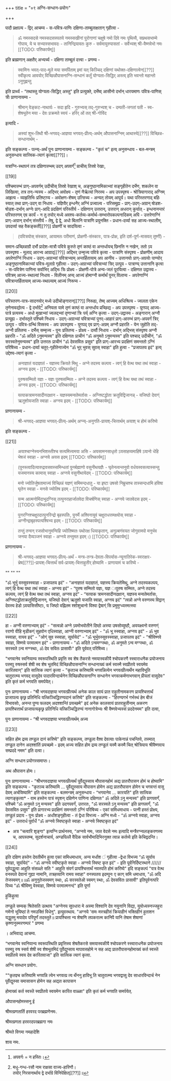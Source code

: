 +++
title = "०९ अग्नि-सन्धान-प्रयोगः"

+++

पादौ प्रक्षाल्य - द्विर् आचम्य - स-पवित्र-पाणिः दक्षिणा-ताम्बूलाक्षतान् गृहीत्वा - 

> ॐ नमस्सदसे नमस्सदसस्पतये नमस्सखीनां पुरोगाणां चक्षुषे नमो दिवे नमः पृथिव्यै, सप्रथसभाम्मे गोपाय, ये च सभ्यास्सभावदः - तानिन्द्रियावतः कुरु - सर्वमायुरुपासतां - सर्वेभ्यश् श्री-वैष्णवेभो नमः
[[TODO: परिष्कार्यम्]]

इति ब्राह्मणान् अक्षतैर् अभ्यर्च्य - दक्षिणा ताम्बूलं दत्त्वा - प्रणम्य -

> स्वामिनः भवत्-पाद-मूले मया समर्पिताम् इमां यत् किञ्चिद् दक्षिणां यथोक्त-दक्षिणात्वेन[[??]] स्वीकृत्य आवयोर् विच्छिन्नौपासनाग्नि-सन्धानं कर्तुं योग्यता-सिद्धिर् अस्त्व् इति भवन्तो महान्तो ऽनुगृह्णन्तु

इति प्रार्थ्य - “तथास्तु योग्यता-सिद्धिर् अस्तु" इति प्रत्युक्ते, दर्भेष्व् आसीनो दर्भान् धारयमाणः पवित्र-पाणिस् त्रीः प्राणानायम्य - 

> श्रीमान् वेङ्कट-नाथार्यः - सदा हृदि - गुरुभ्यस् तद्-गुरुभ्यश् च - दम्पती-जगतां पती - स्व-शेषभूतेन मया - देवः प्रक्रमते स्वयं - हरिर् ओं तत् श्री-गोविंद

इत्यादि - 

> अस्यां शुभ-तिथौ श्री-भगवद्-आज्ञया भगवत्-प्रीत्य्-अर्थम् औपासनाग्निम् आथास्ये[[??]] विच्छिन्न-सन्धानार्थम् - 

इति सङ्कल्प्य - पत्न्य्-अर्थं पुनः प्राणानायम्य - सङ्कल्प्य - "कृतं च" इत्य् अनुसन्धाय - बल-मन्त्रम् अनुसन्धाय सात्त्विक-त्यागं कृत्वा[[??]]। 

यत्राग्नि-स्थापनं तत्र दक्षिणारम्भम् उदग् अपवर्गं[^१_१९] प्राचीस् तिस्रो रेखाः,

[^१_१९]: अपवर्गः = न हस्तिः। 

[[19]] 

पश्चिमारम्भं प्राग्-अपवर्गम् उदीचीस् तिस्रो रेखाश् च, अङ्गुष्ठानामिकाभ्यां सङ्गृहीतेन दर्भेण, शकलेन वा लिखित्वा, तत्र तन्-न्यस्य - अद्भिर् अवोक्ष्य - तृणं नैर्ऋत्यां निरस्य - अप उपस्पृश्य - श्रोत्रियागाराद् अग्निम् आहृत्य - व्याहृतिभिः प्रतिष्टाप्य - अवोक्षण-शेषम् उत्सिच्य - अन्यत् तोयम् आपूर्य। यथा परिस्तरणाद् बहिः स्यात् तथा प्राग्-उदग् वा निधाय - यज्ञियैर् इन्धनैर् अग्निं प्रज्वाल्य - परिसमूह्य - प्राग्-उदग्-अग्रान् षोडश-षोडश-दर्भान् अग्नेः प्राग्-आदि प्रदक्षिणं परिस्तीर्य - दक्षिणान् उत्तरान्, उत्तरान् अधरान् कुर्यात् - इन्धनानन्तरं परिस्तरणम् एव कार्यं - न तु तयोर् मध्ये अवश्य-कर्तव्य-कर्मार्थ-सम्भारोपकल्पनादिकम् अपि - उत्तरेणाग्निं प्राग्-अग्रान् दर्भान् संस्तीर्य - तेषु, द्वे द्वे, अधो बिलानि पात्राणि प्रयुनक्ति - प्रधान-दर्व्या सह आज्य-स्थालीम्, उपदर्व्या सह वैकङ्कतीं[[??]] प्रोक्षणीं च सादयित्वा - 

> (पवित्रयोस् संस्कार, आयामतः परीमाणं, प्रोक्षणी-संस्कारः, पात्र-प्रोक्ष, इति दर्श-पूर्ण-मासवत् तूष्णीं) -

समान-प्रच्छिन्नाग्रौ दर्भौ प्रादेश-मात्रौ पवित्रे कुरुते तृणं काष्ठं वा अन्तर्धायच् छिनत्ति न नखेन, ततो ऽप उपस्पृश्य - मूलाद् आरभ्य आग्राद्[[??]] अद्भिर् उन्मृज्य पवित्रे कृत्वा - पात्राणि संस्पृश्य - प्रोक्षणीम् आदाय अपरेणाग्निं निधाय - उदग्-अग्राभ्यां पवित्राभ्याम् अन्तर्हितायाम् अप आनीय - उत्तानयोः प्राग्-अग्रयोः पाण्योर् अङ्गुष्ठानामिकाभ्यां पवित्र-मूलाग्रे गृहीत्वा - उदग्-अग्राभ्यां पवित्राभ्यां त्रिर् उत्पूय - पात्राण्य् उत्तानानि कृत्वा - स-पवित्रेण पाणिना सर्वाभिर् अद्भिः त्रिः प्रोक्ष्य - प्रोक्षणी-पोत्रे अन्य-जलं पूरयित्वा - दक्षिणत उद्वास्य - पवित्रम् आज्य-स्थाल्यां निधाय - विलीनम् अप्य् आज्यं होमाग्नौ कर्मार्थं पुनर् विलाप्य - अपरेणाग्निं पवित्रान्तर्हितायाम् आज्य-स्थाल्याम् आज्यं निरूप्य -  

[[20]] 

परिस्तरण-पात्र-सादनयोर् मध्ये उदीचोङ्गारान्[[??]] निरूह्य, तेष्व् आज्यम् अधिश्रित्य - ज्वलता एकेन तृणेनावद्योत्य - द्वे दर्भाग्रे[^१_२१] अनियता यामे तृणं काष्ठं वा अन्तर्धाय प्रच्छिद्य - अप उपस्पृश्य - युगपद् आज्य-पात्रे प्रत्यस्य - अधो मुखाभ्यां ज्वलद्भ्यां तृणाभ्यां त्रिः पर्य् अग्नि कृत्वा - उदग्-उद्वास्य - अङ्गारान् अग्नौ प्रत्यूह्य - दर्भास्तृते पश्चिमे निधाय - उदग्-अग्राभ्यां पवित्राभ्यां पुनर्-आहारं प्राग्-आरम्भं प्राग्-अपवर्गं त्रिर् उत्पूय - पवित्र-ग्रन्थिं विस्रस्य - अप उपस्पृश्य - युगपद् एव प्राग्-अग्रम् अग्नौ प्रहरति - येन जुहोति तद्-अग्नौ प्रतितप्य - दर्भैस् सम्मृज्य - पुनः प्रतितप्य - प्रोक्ष्य - दर्व्यौ निधाय - दर्भान् अद्भिस् संस्पृश्य अग्नौ प्रहरति - "ॐ अदिते ऽनुमन्यस्व" इति दक्षिणतः प्राचीनं "ॐ अनुमते ऽनुमन्यस्व" इति पश्चाद् उदीचीनं, "ॐ सरस्वतेनुमन्यस्व" इति उत्तरतः प्राचीनं "ॐ देवसवितः प्रसुव" इति प्राग्-आरभ्य प्रदक्षिणं समन्ततो ऽग्निं परिषिच्य - प्रधान-दर्व्या चतुर्-गृहीतेनाज्येन "ॐ भूर् भुवस् सुवस् स्वाहा" इति हुत्वा - "प्रजापतय इदं" इत्य् उद्देश्य-त्यागं कृत्वा - 

[^१_२१]:    
    
    मधु-गन्ध-रसौ नाम राक्षसा वाज्य-हारिणौ।  
    तयोर् निरसनार्थाय द्वे दर्भाग्रे विनिपेक्षित्[[??]]॥ 

> अनाज्ञातं यदाज्ञातं - यज्ञस्य क्रियते मिथु - अग्ने तदस्य कल्पय - त्वग्ं हि वेत्थ यथा तथं स्वाहा - अग्नय इदम् - 
[[TODO: परिष्कार्यम्]]

> पुरुषसम्मितो यज्ञः - यज्ञः पुरुषसम्मितः - अग्ने तदस्य कल्पय - त्वग्ं हि वेत्थ यथा तथं स्वाहा - अग्नय इदम् - 
[[TODO: परिष्कार्यम्]]

> यत्पाकत्रामनसादीनदक्षान - यज्ञस्यमन्वतेमर्तासः - अग्निष्टद्धोता क्रतुविद्विजानन्न् - यजिष्ठो देवाग्ं ऋतुशोयजाति स्वाहा - अग्नय इदम् - 
[[TODO: परिष्कार्यम्]]

प्राणानायम्य - 

> श्री-भगवद्-आज्ञया भगवत्-प्रीत्य्-अर्थम् अग्न्य्-अनुगति-प्रायश्-चित्तार्थम् अयाश् च होमं करिष्ये 

इति सङ्कल्प्य - 

[[21]] 

> अयाश्चाग्नेस्यनभिशस्तीश्च सत्यमित्त्वमया असि - अयसामनसाधृतो ऽयसाहव्यमाहिषे ऽयानो धेहि भेषजं स्वाहा - अग्नये अयस इदम् 
[[TODO: परिष्कार्यम्]]

> (पुनस्त्वादित्यारुद्रावसवस्समिन्धतां पुनर्बह्माणो वसुनीथयज्ञैः - घृतेनत्वन्तनुवो वर्धयस्वसत्यास्सन्तु यजमानस्य कामास् स्वाहा - अग्नये वसुनीथायेदम् - 
[[TODO: परिष्कार्यम्]]

> मनो ज्योतिर्जुषतामाज्यं विच्छिन्नं यज्ञग्ं समिमन्दधातु - या इष्टा उषसो निम्रुचश्च तास्सन्दधामि हविषा घृतेन स्वाहा - मनसे ज्योतिष इदम् - 
[[TODO: परिष्कार्यम्]]

> यन्म आत्मनोमिंदाभूदग्निस् तत्पुनराहार्जातवेदा विचर्षणिस् स्वाहा - अग्नये जातवेदस इदम् - 
[[TODO: परिष्कार्यम्]]

> पुनरग्निश्चक्षुरदात्पुनरिन्द्रो बृहस्पतिः, पुनर्मे अश्विनायुवं चक्षुराधत्तमक्ष्योस् स्वाहा - अग्नीन्द्राबृहस्पत्यश्विभ्य इदम् - 
[[TODO: परिष्कार्यम्]]

> तन्तुं तन्वन् रजसोभानुमन्विहि ज्योतिष्मतः पथोरक्ष धियाकृतान्, अनुल्बणंवयत जोगुवामपो मनुर्भव जनया दैव्यञ्जनं स्वाहा - अग्नये तन्तुमत इदम्।) 
[[TODO: परिष्कार्यम्]]

प्राणानायम्य - 

> श्री-भगवद्-आज्ञया भगवत्-प्रीत्य्-अर्थं - मन्त्र-तन्त्र-देवता-विपर्यास-न्यूनातिरेक-स्वराक्षर-भ्रेष[[??]]-प्रायश्-चित्तार्थं सर्व-प्रायश्-चित्ताहुतीर् होष्यामि - प्राणायामं च करिष्ये - 

""
""
""


"ॐ भूर्भु वस्सुवस्स्वाहा - प्रजापतय इदं” - “अनाज्ञातं यदाज्ञातं, यज्ञस्य क्रियतेमिथु, अग्ने तदस्यकल्पय, त्वग्ं हि वेत्थ यथा तथं स्वाहा - अग्नय इदं” - “पुरुष सम्मितो यज्ञः, यज्ञ ःपुरुष सम्मितः, अग्ने तदस्य कल्पय, त्वग्ं हि वेत्थ यथा तथं स्वाहा, अग्नय इदं” - “यत्पाक त्रामनसादीनदक्षान, यज्ञस्य मन्वतेमर्तासः, अग्निष्टद्धोताक्रतुविद्विजानन्, यजिष्ठो देवाग्ं ऋतुशो यजाति स्वाहा, अग्नय इदं" "त्वन्नो अग्ने वरुणस्य विद्वान् देवस्य हेडो ऽवयासिसीष्टाः, य जिष्ठो वह्नितम श्शोशुचानो विश्वा द्वेषाग्ं सि प्रमुमुग्ध्यस्मत्स्वा  

[[22]] 

हा - अग्नी वरुणाभ्याम् इदं" - "सत्वन्नो अग्ने ऽवमोभवोतीने दिष्ठो अस्या उषसोव्युष्ठौ, अवयक्ष्वनो वरुणग्ं रराणो वीहि मृडीकग्ं सुहवोन एधिस्वाहा, आग्नी वरुणाभ्याम् इदं" - "ॐ भू स्स्वाहा, अग्नय इदं" - ॐ भुव स्स्वाहा, वायव इद्ं” - "ओग्ं सुव स्स्वाहा, सूर्यायेदं" - "ॐ भूर्भुवस्सुवस्स्वाहा, प्रजापतय इदं" - "श्रीविष्णवे स्वाहा, विष्णवे परमात्मन इदं" - प्राणानायम्य - "ॐ अदिते ऽन्वमग्ग्स्थाः, ॐ अनुमते ऽन्व मग्ग्स्थाः, ॐ सरस्वते ऽन्व मग्ग्स्थाः, ॐ देव सवितः प्रासावीः" इति पूर्ववत् परिषिच्य। 

"भगवानेव स्वनियाम्य स्वरूपस्थिति प्रवृत्ति स्व शेष तैकरसे नमयास्वकीयै श्चोपकरणै स्स्वाराधनैक प्रयोजनाय परमपु रुषस्सर्व शेषी स्व शेष भूतमिदं विच्छिन्नौपासनाग्नि सन्धानाख्यं कर्म स्वस्मै स्वप्रीतये स्वयमेव कारितवान्" इति सात्विक त्यागं कृत्वा - "कृतञ्च करिष्यामि भगवन्नित्येन भगवत्प्रीत्यर्थेन महाविभूति चातुरात्म्य भगवद् वासुदेव पादारविन्दार्चनेन विच्छिन्नौपासनाग्नि सन्धानेन भगवत्कर्मणाभगवान् प्रीयतां वासुदेवः" इति कृतं कर्म भगवति 
समर्पयेत्। 

पुनः प्राणानायम्य - "श्री भगवदाज्ञया भगवत्प्रीत्यर्थ अनेक काल सायं प्रात राहुतीनामकरण प्रायश्चित्तार्थं प्राजापत्य कृछ्र प्रतिनिधि यत्किञ्चिद्धिरण्यदानं करिष्ये" इति सङ्कल्प्य - "हिरण्यगर्भ गर्भस्थं हेम बीजं विभावसोः, अनन्त पुण्य फलदम् अदश्शान्तिं प्रयच्छमे" इदं अनेक कालसायं प्रातराहुतीनाम् अकरण प्रायश्चित्तार्थं प्राजापत्यकृछ्र प्रतिनिधि यत्किञ्चिद्धिरण्यं नानागोत्रेभ्यः श्री वैष्णवेभ्यस्सं प्रददेनमम" इति दत्वा, 

पुनः प्राणानायम्य - “श्री भगवदाज्ञया भगवत्प्रीत्यर्थम् अज्य 

[[23]]

सहित होम द्रव्य तण्डुल दानं करिष्ये" इति सङ्कल्प्य, तण्डुला वैश्व देवत्याः पाकेनान्नं पचन्तिये, तस्मात् तण्डुल दानेन अदश्शांतिं प्रयच्छमे - इदम् अज्य सहित होम द्रव्य तण्डुलं यस्मै कस्मै चित् श्रोत्रियाय श्रीवैष्णवाय सम्प्रददे नमम" इति दत्वा। 

अग्नि सन्धान प्रयोगस्समाप्तः। 

अथ औपासन होमः। 

पुनः प्राणानायाम्य - "श्रीभगवदाज्ञया भगवत्प्रीत्यर्थं पूर्वेद्युस्साय मौपासनहोमं अद्य प्रातरौपासन होमं च होष्यामि" इति सङ्कल्प्य - "कृतञ्च करिष्यामि ... पूर्वेद्युस्साय मौपासन होमेन अद्य प्रातरौपासन होमेन च भगवन्तं वासु देवम् अर्चयिष्यामि" इति सङ्कल्प्य - बलमन्त्रम् अनुसन्धाय - “भगवानेव ... कारयति" इति सात्विक त्यागङ्कृत्वा* - वाम हस्तेन पात्रं स्पृशन् दक्षिणेन पाणिना दक्षिणतः" ॐ अदिते ऽनु मन्यस्व" इति प्रागपवर्गं, पश्चिमे “ॐ अनुमते ऽनु मन्यस्व" इति उदगपवर्गं, उत्तरतः, "ॐ सरस्वते ऽनु मन्यस्व" इति प्रागपवर्गं, "ॐ देवसवितः प्रसुव" इति प्रागारभ्य प्रदक्षिणं समन्ततो ऽग्निं परिषिच्य - एकां समिधमाधाय - पत्नी हस्तं प्रोक्ष्य, तण्डुलं प्रदाय - पुनः प्रोक्ष्य - अर्धांशङ्गृहीत्वा - तं द्वेधा विभज्य - अग्नि मध्ये - “ॐ अग्नये स्वाहा, अग्नय इदं" - उत्तरार्ध पूर्वार्धे "ॐ अग्नये स्विष्टकृते स्वाहा - अग्नये स्विष्टकृत इदं” 

* अत्र "चत्वारि शृङ्गा" इत्यग्नि प्रार्थनस्य, “अग्नये नमः, जात वेदसे नमः इत्यादि मन्त्रैरग्न्यलङ्करणस्य च, आपस्तम्ब, सुदर्शनाचार्य, अण्डपिल्लै वैदिक सार्वभौमादिभिरनुक्त त्वान्न कर्तव्ये इति केचिद्वदन्ति। 

[[24]]

इति दक्षिण हस्तेन देवतीर्थेन हुत्वा एकां समिधमाधाय, अन्य मर्धांश ं गृहीत्वा -द्वेधा विभज्य “ॐ सूर्याय स्वाहा, सूर्यायेदं” - “ॐ अग्नये स्वीष्टकृते स्वाहा - अग्नये स्विष्ट कृत इदं" - इति पूर्वनिर्दिष्टस्थाने //////पूर्वपद्धुत्वा आहुति संसळ्ले सति " आहुति संवर्ग प्रायश्चित्तार्थं नवस्पति होमं करिष्ये" इदि सङ्कल्पं "यत्र वेत्थ वनस्पते देवानां गुह्या नामानि, तत्रहव्यानि रामय स्वाहा" वनस्पतय इदम्पुनः ए काग् समि धमाधाय, "ॐ अदि तेजस्वमग्॥॥ॐ अनुनुतेजस्वमग् स्थाः, ॐ सरस्वतेऒ स्वमग् स्थाः, ॐ देवसवितः प्रासावी" इतिपूर्वनत्परि पिच्य "ॐ श्रीविष्णु वेस्वाहा, विष्णवे परमात्मनन्दं" इति पूर्णा 

हुकिंहुत्वा 

तण्डुले सम्यक् श्रितेसति उत्थाय "अग्नेनय सुपधारा मे अस्मा विश्वानि देव नयुनानि विद्या, युयोध्यस्नज्जहुरा णमेनो भूयिष्ठां ते नमउक्तिं विधेनु". इत्युवस्थाय. "अग्नये 'समः मस्त्रहीसं क्रियाहीनं भक्तिहीनं हुताशन यद्धुतमु मयादेव परिपूर्णं तदस्तुते॥ प्रायश्चित्ता न्य शेषाणि तपकरात्म कानिपै यानि तेषाम शेषाणां कृष्णानुस्मरणम्परं " प्रणम्य 

। अभिवाद्य आचम्य. 

“भगवानेव स्वनियान्य स्वरूपस्थिति प्रवृत्तिस्व शेषतैकरसे समयास्वकीयै श्चोपकरणे स्स्वाराधनैक प्रयोजनाय परमपु रुष स्सर्व शेषी स्व शेषभूतमिदं पूर्वेद्युप्साय मापावसहोमे न सह अद्य प्रातरौपासनहोमाख्यं कर्त स्वस्तॆ स्वप्रीतये स्वय देव कारितवाजा" इति सात्विक त्यागं कृत्वा. 

अग्नि सस्धान प्रयोगः. 

""कृतज्ञ्च करिष्यामि भगवन्नि त्येन भगवत्प्र त्य र्थेननु हाविभू ति चातुरात्म्य भगवद्वासु देव साधारविन्दार्च नेन पूर्वेद्युस्सा यमासासन होमेन सह अद्यत कापासन 

होमाख्यं कर्त स्वस्तॆ स्वप्रीतये स्वयमेन कारित वाळ्ळा" इति कृतं कर्म भगवति समर्पयेत्. 

औपासनहोमस्सनू ई 

श्रीमत्प्रणतार्ति हरवरद परब्रह्मणेनमः. 

श्रीमत्प्रणता हरवरदपरब्रह्मगा नमः 

श्रीमते विगमा नमहादेशि 

शाय नमः. 
